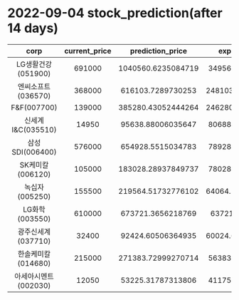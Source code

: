 # 2022-09-04 stock_prediction(after 14 days)

|   corp   |   current_price   |   prediction_price   |   expected_profit   |
|:--------:|:-----------------:|:--------------------:|:-------------------:|
|LG생활건강(051900)|691000|1040560.6235084719|349560.6235084719|
|엔씨소프트(036570)|368000|616103.7289730253|248103.72897302534|
|F&F(007700)|139000|385280.43052444264|246280.43052444264|
|신세계 I&C(035510)|14950|95638.88006035647|80688.88006035647|
|삼성SDI(006400)|576000|654928.5515034783|78928.55150347832|
|SK케미칼(006120)|105000|183028.28937849737|78028.28937849737|
|녹십자(005250)|155500|219564.51732776102|64064.517327761016|
|LG화학(003550)|610000|673721.3656218769|63721.3656218769|
|광주신세계(037710)|32400|92424.60506364935|60024.605063649346|
|한솔케미칼(014680)|215000|271383.72999270714|56383.72999270714|
|아세아시멘트(002030)|12050|53225.31787313806|41175.31787313806|
